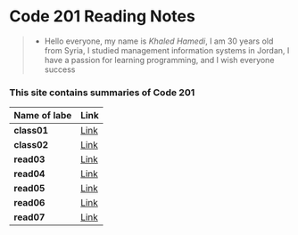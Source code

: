 # Code 201 Reading Notes

> * Hello everyone, my name is *Khaled Hamedi*, I am 30 years old from Syria, I studied management information systems in Jordan, I have a passion for learning programming, and I wish everyone success 

### This site contains summaries of Code 201

|**Name of labe**|**Link**|
|-------------|-----|
|**class01**|[Link](class-01.md)|
|**class02**|[Link](class-02.md)|
|**read03**|[Link](read03.md)|
|**read04**|[Link](read04.md)|
|**read05**|[Link](read05.md)|
|**read06**|[Link](read06.md)|
|**read07**|[Link](read07.md)|